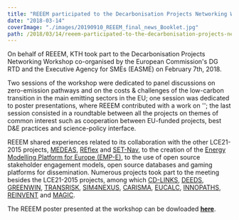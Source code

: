 ```yaml
---
title: "REEEM participated to the Decarbonisation Projects Networking Workshop"
date: "2018-03-14"
coverImage: "./images/20190910_REEEM_final_news_Booklet.jpg"
path: /2018/03/14/reeem-participated-to-the-decarbonisation-projects-networking-workshop/
---
```


On behalf of REEEM, KTH took part to the Decarbonisation Projects Networking Workshop co-organised by the European Commission's DG RTD and the Executive Agency for SMEs (EASME) on February 7th, 2018.

Two sessions of the workshop were dedicated to panel discussions on zero-emission pathways and on the costs & challenges of the low-carbon transition in the main emitting sectors in the EU; one session was dedicated to poster presentations, where REEEM contributed with a work on ''; the last session consisted in a roundtable between all the projects on themes of common interest such as cooperation between EU-funded projects, best D&E practices and science-policy interface.

REEEM shared experiences related to its collaboration with the other LCE21-2015 projects, [MEDEAS](http://medeas.eu/#home), [REflex](http://reflex-project.eu/) and [SET-Nav](http://www.set-nav.eu/), to the creation of the [Energy Modelling Platform for Europe (EMP-E)](http://www.energymodellingplatform.eu/), to the use of open source stakeholder engagement models, open source databases and gaming platforms for dissemination. Numerous projects took part to the meeting besides the LCE21-2015 projects, among which [CD-LINKS](http://www.cd-links.org/), [DEEDS](http://deeds.eu/), [GREENWIN](https://www.green-win-project.eu/), [TRANSRISK](http://transrisk-project.eu/), [SIM4NEXUS](https://www.sim4nexus.eu/), [CARISMA](http://carisma-project.eu/), [EUCALC](http://www.european-calculator.eu/), [INNOPATHS](http://www.innopaths.eu/), [REINVENT](https://www.reinvent-project.eu/) and [MAGIC](http://magic-nexus.eu/).

The REEEM poster presented at the workshop can be dowloaded **[here](https://www.reeem.org/wp-content/uploads/2018/03/Poster-decarbonisation-meeting-1.pdf)**.
